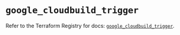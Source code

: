 # `google_cloudbuild_trigger`

Refer to the Terraform Registry for docs: [`google_cloudbuild_trigger`](https://registry.terraform.io/providers/hashicorp/google/5.18.0/docs/resources/cloudbuild_trigger).
